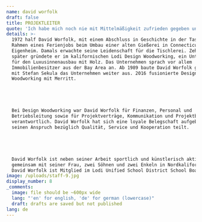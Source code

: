 ```yaml
---
name: david worfolk
draft: false
title: PROJEKTLEITER
quote: 'Ich habe mich noch nie mit Mittelmäßigkeit zufrieden gegeben und stelle mir stets selbst die Herausforderung, die nächste Ebene an Qualität, Schönheit und Perfektion zu erreichen.'
details: >-
  1972 half David Worfolk, mit einem Abschluss in Geschichte in der Tasche, im
  Rahmen eines Ferienjobs beim Umbau einer alten Gießerei in Connecticut in ein
  Eigenheim. Damals erwachte seine Leidenschaft für die Tischlerei. Zehn Jahre
  später gründete er im kalifornischen Lodi Design Woodworking, ein Unternehmen
  für den Luxusinnenausbau mit Holz. Das Unternehmen sprach vor allem
  Immobilienbesitzer aus der Bay Area an. Ab 1989 baute David Worfolk gemeinsam
  mit Stefan Sekula das Unternehmen weiter aus. 2016 fusionierte Design
  Woodworking mit Merritt.





  Bei Design Woodworking war David Worfolk für Finanzen, Personal und
  Betriebsleitung sowie für Projektverträge, Kommunikation und Projektbetreuung
  verantwortlich. David Worfolk hat sich eine loyale Belegschaft aufgebaut, die
  seinen Anspruch bezüglich Qualität, Service und Kooperation teilt.





  David Worfolk ist neben seiner Arbeit sportlich und künstlerisch aktiv. Er lebt
  gemeinsam mit seiner Frau, zwei Söhnen und zwei Enkeln in Nordkalifornien.
  David Worfolk ist Mitglied im Lodi Unified School District School Board.
image: /uploads/staff-9.jpg
display_number: 8
_comments:
  image: file should be ~600px wide
  lang: "'en' for english, 'de' for german (lowercase)"
  draft: drafts are saved but not published
lang: de
---
```



